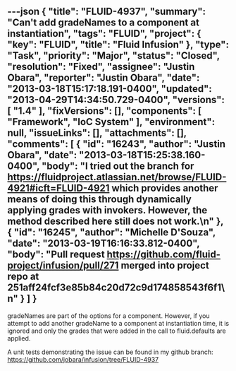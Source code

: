 ---json
{
  "title": "FLUID-4937",
  "summary": "Can't add gradeNames to a component at instantiation",
  "tags": "FLUID",
  "project": {
    "key": "FLUID",
    "title": "Fluid Infusion"
  },
  "type": "Task",
  "priority": "Major",
  "status": "Closed",
  "resolution": "Fixed",
  "assignee": "Justin Obara",
  "reporter": "Justin Obara",
  "date": "2013-03-18T15:17:18.191-0400",
  "updated": "2013-04-29T14:34:50.729-0400",
  "versions": [
    "1.4"
  ],
  "fixVersions": [],
  "components": [
    "Framework",
    "IoC System"
  ],
  "environment": null,
  "issueLinks": [],
  "attachments": [],
  "comments": [
    {
      "id": "16243",
      "author": "Justin Obara",
      "date": "2013-03-18T15:25:38.160-0400",
      "body": "I tried out the branch for <https://fluidproject.atlassian.net/browse/FLUID-4921#icft=FLUID-4921> which provides another means of doing this through dynamically applying grades with invokers. However, the method described here still does not work.\n"
    },
    {
      "id": "16245",
      "author": "Michelle D'Souza",
      "date": "2013-03-19T16:16:33.812-0400",
      "body": "Pull request <https://github.com/fluid-project/infusion/pull/271> merged into project repo at 251aff24fcf3e85b84c20d72c9d174858543f6f1\n"
    }
  ]
}
---
gradeNames are part of the options for a component. However, if you attempt to add another gradeName to a component at instantiation time, it is ignored and only the grades that were added in the call to fluid.defaults are applied.

A unit tests demonstrating the issue can be found in my github branch:\
<https://github.com/jobara/infusion/tree/FLUID-4937>

        